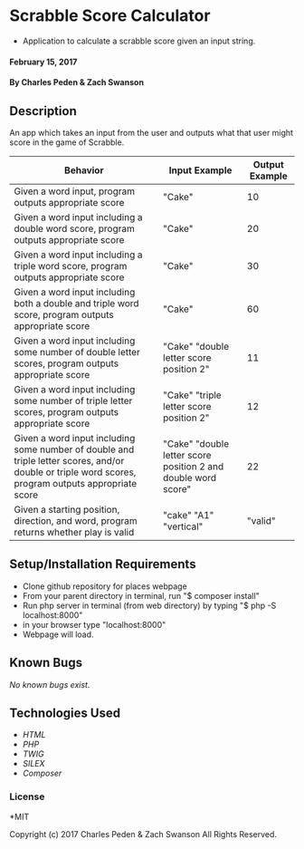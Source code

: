 # Scrabble Score Calculator

* Application to calculate a scrabble score given an input string.

#### February 15, 2017

#### By **Charles Peden & Zach Swanson**

## Description
  An app which takes an input from the user and outputs what that user might score in the game of Scrabble.

| Behavior | Input Example | Output Example |
|----------|---------------|----------------|
|Given a word input, program outputs appropriate score|"Cake"|10|
|Given a word input including a double word score, program outputs appropriate score|"Cake"|20|
|Given a word input including a triple word score, program outputs appropriate score|"Cake"|30|
|Given a word input including both a double and triple word score, program outputs appropriate score|"Cake"|60|
|Given a word input including some number of double letter scores, program outputs appropriate score|"Cake" "double letter score position 2"|11|
|Given a word input including some number of triple letter scores, program outputs appropriate score|"Cake" "triple letter score position 2"|12|
|Given a word input including some number of double and triple letter scores, and/or double or triple word scores, program outputs appropriate score|"Cake" "double letter score position 2 and double word score"|22|
|Given a starting position, direction, and word, program returns whether play is valid | "cake" "A1" "vertical" | "valid" |



## Setup/Installation Requirements

*  Clone github repository for places webpage
*  From your parent directory in terminal, run "$ composer install"
*  Run php server in terminal (from web directory) by typing "$ php -S localhost:8000"
*  in your browser type "localhost:8000"
*  Webpage will load.

## Known Bugs
_No known bugs exist._

## Technologies Used
* _HTML_
* _PHP_
* _TWIG_
* _SILEX_
* _Composer_


### License
*MIT

Copyright (c) 2017 Charles Peden & Zach Swanson All Rights Reserved.
